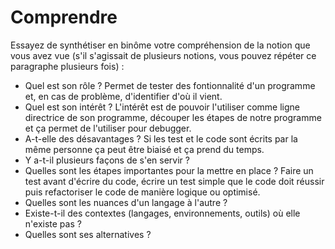 # Comprendre

Essayez de synthétiser en binôme votre compréhension de la notion que vous avez vue (s'il s'agissait de plusieurs notions, vous pouvez répéter ce paragraphe plusieurs fois) : 
- Quel est son rôle ? 
Permet de tester des fontionnalité d'un programme et, en cas de problème, d'identifier d'où il vient. 
- Quel est son intérêt ?
L'intérêt est de pouvoir l'utiliser comme ligne directrice de son programme, découper les étapes de notre programme et ça permet de l'utiliser pour debugger. 
- A-t-elle des désavantages ? 
Si les test et le code sont écrits par la même personne ça peut être biaisé et ça prend du temps. 
- Y a-t-il plusieurs façons de s'en servir ? 
- Quelles sont les étapes importantes pour la mettre en place ?
Faire un test avant d'écrire du code, écrire un test simple que le code doit réussir puis refactoriser le code de manière logique ou optimisé.
- Quelles sont les nuances d'un langage à l'autre ? 
- Existe-t-il des contextes (langages, environnements, outils) où elle n'existe pas ? 
- Quelles sont ses alternatives ? 
